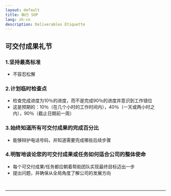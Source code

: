 ```yaml
---
layout: default
title: 執行 SOP
lang: zh-cn
description: Deliverables Etiquette
---
```




## 可交付成果礼节

### 1.坚持最高标准
* 不容忍松懈

### 2.计划临时检查点
* 检查完成进度为10％的进度，而不是完成90％的进度并意识到工作错位
* 这是预期的：10％（在几个小时的工作时间内），40％（一天或两小时之内），90％（截止日期前一周）

### 3.始终知道所有可交付成果的完成百分比
* 能够辩护电话号码，并知道需要完成哪些后续步骤

### 4.明智地谈论您的可交付成果或任务如何适合公司的整体使命
* 每个可交付成果/任务都应朝着帮助团队实现最终目标迈出一步
* 提出问题，并确保从全局角度了解公司的发展方向

<br>

---

<br>

